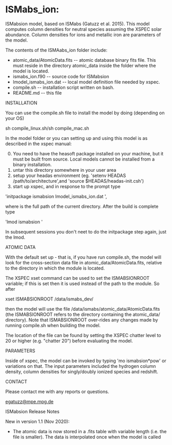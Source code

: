 # ISMabs_ion: 

ISMabsion model, based on ISMabs (Gatuzz et al. 2015). This model computes column densities for neutral species assuming the XSPEC solar abundance. Column densities for ions and metallic iron are parameters of the model.

The contents of the ISMAabs_ion folder include:
- atomic_data/AtomicData.fits  -- atomic database binary fits file. This must reside in the directory atomic_data inside the folder where the model is located.
- ismabs_ion.f90 -- source code for ISMabsion
- lmodel_ismabs_ion.dat -- local model definition file needed by xspec.
- compile.sh -- installation script written on bash.
- README.md -- this file

INSTALLATION

You can use the compile.sh file to install the model by doing (depending on your OS)

sh compile_linux.sh/sh compile_mac.sh

In the  model folder or you can setting up and using this model is as described in the xspec manual:

0) You need to have the heasoft package installed on your machine, but it must be built from source. Local models cannot be installed from a binary installation.
1) untar this directory somewhere in your user area
2) setup your headas environment (eg. 'setenv HEADAS /path/to/architecture',and 'source \$HEADAS/headas-init.csh')
3) start up xspec, and in response to the prompt type 

'initpackage ismabsion lmodel_ismabs_ion.dat <path-to-current-directory>',

where <path-to-current-directory> is the full path of the current directory. After the build is complete type 

'lmod ismabsion <path-to-current-directory>'

In subsequent  sessions you don't neet to do the initpackage step again, just the lmod.

ATOMIC DATA 

With the default set up - that is, if you have run compile.sh, the model will look for the cross-section data file in atomic_data/AtomicData.fits, relative to the directory in which the module is located.

The XSPEC xset command can be used to set the ISMABSIONROOT variable; if this is set then it is used instead of the path to the module. So after

xset ISMABSIONROOT /data/ismabs_dev/

then the model will use the file /data/ismabs/atomic_data/AtomicData.fits (the ISMABSIONROOT refers to the directory containing the atomic_data/ directory). Note that ISMABSIONROOT over-rides any changes made by running compile.sh when building the model.

The location of the file can be found by setting the XSPEC chatter level to 20 or higher (e.g. "chatter 20") before evaluating the model.

PARAMETERS

Inside of xspec, the model can be invoked by typing 'mo ismabsion*pow' or variations on that. The input parameters included the hydrogen column density, column densities for singly/doubly ionized species and redshift.

CONTACT

Please contact me with any reports or questions.

egatuzz@mpe.mpg.de

ISMabsion Release Notes
 
New in version 1.1 (Nov 2020): 
 - The atomic data is now stored in a .fits table with variable length (i.e. the file is smaller). The data is interpolated once when the model is called



